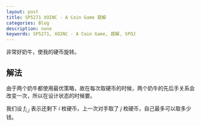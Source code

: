 ```yaml
---
layout: post
title: SP5271 XOINC - A Coin Game 题解
categories: Blog
description: none
keywords: SP5271, XOINC - A Coin Game, 题解, SPOJ
---
```


非常好奶牛，使我的硬币旋转。

## 解法

由于两个奶牛都使用最优策略，故在每次取硬币的时候，两个奶牛的先后手关系会改变一次，所以在设计状态的时候要。

我们设 $f_{i,j}$ 表示还剩下 $i$ 枚硬币，上一次对手取了 $j$ 枚硬币，自己最多可以取多少钱。

